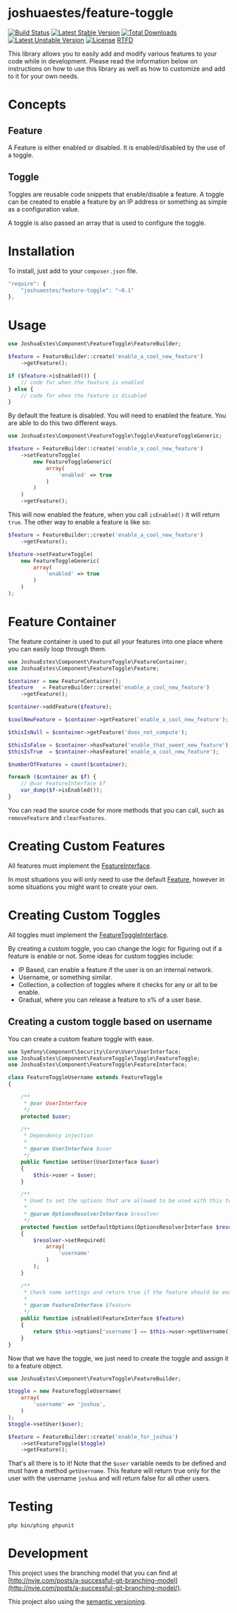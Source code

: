 joshuaestes/feature-toggle
==========================

[![Build Status](https://travis-ci.org/JoshuaEstes/FeatureToggle.png?branch=master)](https://travis-ci.org/JoshuaEstes/FeatureToggle) [![Latest Stable Version](https://poser.pugx.org/joshuaestes/feature-toggle/v/stable.svg)](https://packagist.org/packages/joshuaestes/feature-toggle) [![Total Downloads](https://poser.pugx.org/joshuaestes/feature-toggle/downloads.svg)](https://packagist.org/packages/joshuaestes/feature-toggle) [![Latest Unstable Version](https://poser.pugx.org/joshuaestes/feature-toggle/v/unstable.svg)](https://packagist.org/packages/joshuaestes/feature-toggle) [![License](https://poser.pugx.org/joshuaestes/feature-toggle/license.svg)](https://packagist.org/packages/joshuaestes/feature-toggle) [RTFD](http://feature-toggle.rtfd.org)

This library allows you to easily add and modify various features to your code
while in development. Please read the information below on instructions on how
to use this library as well as how to customize and add to it for your own needs.

# Concepts

## Feature

A Feature is either enabled or disabled. It is enabled/disabled by the use of a
toggle.

## Toggle

Toggles are reusable code snippets that enable/disable a feature. A toggle can
be created to enable a feature by an IP address or something as simple as a
configuration value.

A toggle is also passed an array that is used to configure the toggle.

# Installation

To install, just add to your `composer.json` file.

```javascript
"require": {
    "joshuaestes/feature-toggle": "~0.1"
},
```

# Usage

```php
use JoshuaEstes\Component\FeatureToggle\FeatureBuilder;

$feature = FeatureBuilder::create('enable_a_cool_new_feature')
    ->getFeature();

if ($feature->isEnabled()) {
    // code for when the feature is enabled
} else {
    // code for when the feature is disabled
}
```

By default the feature is disabled. You will need to enabled the
feature. You are able to do this two different ways.

```php
use JoshuaEstes\Component\FeatureToggle\Toggle\FeatureToggleGeneric;

$feature = FeatureBuilder::create('enable_a_cool_new_feature')
    ->setFeatureToggle(
        new FeatureToggleGeneric(
            array(
                'enabled' => true
            )
        )
    )
    ->getFeature();
```

This will now enabled the feature, when you call `isEnabled()` it will return `true`. The
other way to enable a feature is like so:

```php
$feature = FeatureBuilder::create('enable_a_cool_new_feature')
    ->getFeature();

$feature->setFeatureToggle(
    new FeatureToggleGeneric(
        array(
            'enabled' => true
        )
    )
);
```

# Feature Container

The feature container is used to put all your features into one place where you
can easily loop through them.

```php
use JoshuaEstes\Component\FeatureToggle\FeatureContainer;
use JoshuaEstes\Component\FeatureToggle\Feature;

$container = new FeatureContainer();
$feature   = FeatureBuilder::create('enable_a_cool_new_feature')
    ->getFeature();

$container->addFeature($feature);

$coolNewFeature = $container->getFeature('enable_a_cool_new_feature');

$thisIsNull = $container->getFeature('does_not_compute');

$thisIsFalse = $container->hasFeature('enable_that_sweet_new_feature');
$thisIsTrue  = $container->hasFeature('enable_a_cool_new_feature');

$numberOfFeatures = count($container);

foreach ($container as $f) {
    // @var FeatureInterface $f
    var_dump($f->isEnabled());
}
```

You can read the source code for more methods that you can call, such as
`removeFeature` and `clearFeatures`.

# Creating Custom Features

All features must implement the [FeatureInterface](https://github.com/JoshuaEstes/FeatureToggle/blob/master/src/JoshuaEstes/Component/FeatureToggle/FeatureInterface.php).

In most situations you will only need to use the default [Feature](https://github.com/JoshuaEstes/FeatureToggle/blob/master/src/JoshuaEstes/Component/FeatureToggle/Feature.php),
however in some situations you might want to create your own.

# Creating Custom Toggles

All toggles must implement the [FeatureToggleInterface](https://github.com/JoshuaEstes/FeatureToggle/blob/master/src/JoshuaEstes/Component/FeatureToggle/Toggle/FeatureToggleInterface.php).

By creating a custom toggle, you can change the logic for figuring out if a
feature is enable or not. Some ideas for custom toggles include:

* IP Based, can enable a feature if the user is on an internal network.
* Username, or something similar.
* Collection, a collection of toggles where it checks for any or all to be enable.
* Gradual, where you can release a feature to x% of a user base.

## Creating a custom toggle based on username

You can create a custom feature toggle with ease.

```php
use Symfony\Component\Security\Core\User\UserInterface;
use JoshuaEstes\Component\FeatureToggle\Toggle\FeatureToggle;
use JoshuaEstes\Component\FeatureToggle\FeatureInterface;

class FeatureToggleUsername extends FeatureToggle
{

    /**
     * @var UserInterface
     */
    protected $user;

    /**
     * Dependency injection
     *
     * @param UserInterface $user
     */
    public function setUser(UserInterface $user)
    {
        $this->user = $user;
    }

    /**
     * Used to set the options that are allowed to be used with this toggle
     *
     * @param OptionsResolverInterface $resolver
     */
    protected function setDefaultOptions(OptionsResolverInterface $resolver)
    {
        $resolver->setRequired(
            array(
                'username'
            )
        );
    }

    /**
     * Check some settings and return true if the feature should be enabled
     *
     * @param FeatureInterface $feature
     */
    public function isEnabled(FeatureInterface $feature)
    {
        return $this->options['username'] == $this->user->getUsername();
    }
}
```

Now that we have the toggle, we just need to create the toggle and assign it to
a feature object.

```php
use JoshuaEstes\Component\FeatureToggle\FeatureBuilder;

$toggle = new FeatureToggleUsername(
    array(
        'username' => 'joshua',
    )
);
$toggle->setUser($user);

$feature = FeatureBuilder::create('enable_for_joshua')
    ->setFeatureToggle($toggle)
    ->getFeature();
```

That's all there is to it! Note that the `$user` variable needs to be
defined and must have a method `getUsername`. This feature will return true
only for the user with the username `joshua` and will return false for
all other users.

# Testing

    php bin/phing phpunit

# Development

This project uses the branching model that you can find at 
[http://nvie.com/posts/a-successful-git-branching-model](http://nvie.com/posts/a-successful-git-branching-model/).

This project also using the [semantic versioning](http://semver.org/).
